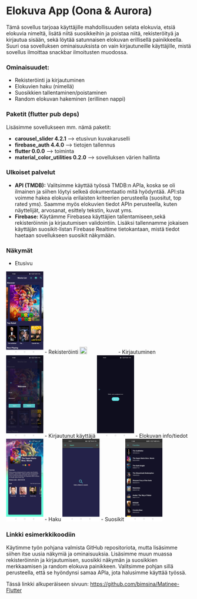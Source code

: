 # Elokuva App (Oona & Aurora)

Tämä sovellus tarjoaa käyttäjille mahdollisuuden selata elokuvia, etsiä elokuvia nimeltä, lisätä niitä suosikkeihin ja poistaa niitä, rekisteröityä ja kirjautua sisään, sekä löytää satunnaisen elokuvan erillisellä painikkeella. Suuri osa sovelluksen ominaisuuksista on vain kirjautuneille käyttäjille, mistä sovellus ilmoittaa snackbar ilmoitusten muodossa. 

### Ominaisuudet: 
- Rekisteröinti ja kirjautuminen
- Elokuvien haku (nimellä)
- Suosikkien tallentaminen/poistaminen
- Random elokuvan hakeminen (erillinen nappi)

### Paketit (flutter pub deps)
Lisäsimme sovellukseen mm. nämä paketit: 

- **carousel_slider 4.2.1** --> etusivun kuvakaruselli
- **firebase_auth 4.4.0** --> tietojen tallennus
- **flutter 0.0.0** --> toiminta
- **material_color_utilities 0.2.0** --> sovelluksen värien hallinta

### Ulkoiset palvelut 
- **API (TMDB):** 
Valitsimme käyttää työssä TMDB:n APIa, koska se oli ilmainen ja siihen löytyi selkeä dokumentaatio mitä hyödyntää. API:sta voimme hakea elokuvia erilaisten kriteerien perusteella (suositut, top rated yms). Saamme myös elokuvien tiedot APIn perusteella, kuten näyttelijät, arvosanat, esittely tekstin, kuvat yms. 
- **Firebase:**
Käytämme Firebasea käyttäjien tallentamiseen,sekä rekisteröinnin ja kirjautumisen validointiin. Lisäksi tallennamme jokaisen käyttäjän suosikit-listan Firebase Realtime tietokantaan, mistä tiedot haetaan sovellukseen suosikit näkymään. 

### Näkymät
- Etusivu
<img src="https://github.com/aurorasarkka/ElokuvaApp/blob/master/Kuvakaappaukset/Etusivu.jpeg" width=20% height=20%>
- Rekisteröinti
<img src="https://github.com/aurorasarkka/ElokuvaApp/blob/master/Kuvakaappaukset/Rekisteröinti.jpeg" width=20% height=20%>
- Kirjautuminen
<img src="https://github.com/aurorasarkka/ElokuvaApp/blob/master/Kuvakaappaukset/Kirjautuminen.jpeg" width=20% height=20%>
- Kirjautunut käyttäjä
<img src="https://github.com/aurorasarkka/ElokuvaApp/blob/master/Kuvakaappaukset/Kirjautunut%20käyttäjä.jpeg" width=20% height=20%>
- Elokuvan info/tiedot
<img src="https://github.com/aurorasarkka/ElokuvaApp/blob/master/Kuvakaappaukset/Elokuva%20info.jpeg" width=20% height=20%>
- Haku
<img src="https://github.com/aurorasarkka/ElokuvaApp/blob/master/Kuvakaappaukset/Haku.jpeg" width=20% height=20%>
- Suosikit
<img src="https://github.com/aurorasarkka/ElokuvaApp/blob/master/Kuvakaappaukset/Suosikit.jpeg" width=20% height=20%>

### Linkki esimerkkikoodiin
Käytimme työn pohjana valmista GitHub repositoriota, mutta lisäsimme siihen itse uusia näkymiä ja ominaisuuksia. Lisäsimme muun muassa rekisteröinnin ja kirjautumisen, suosikki näkymän ja suosikkien merkkaamisen ja random elokuva painikkeen. Valitsimme pohjan sillä perusteella, että se hyöndynsi samaa APIa, jota halusimme käyttää työssä.

Tässä linkki alkuperäiseen sivuun: https://github.com/bimsina/Matinee-Flutter
